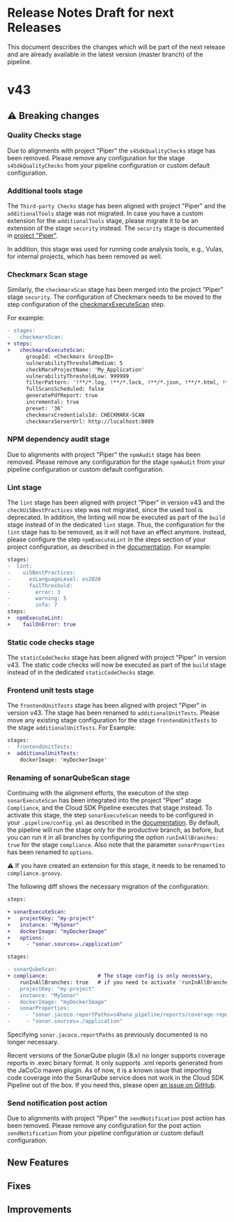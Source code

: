 # Release Notes Draft for next Releases

This document describes the changes which will be part of the next release and are already available in the latest version (master branch) of the pipeline.

# v43

## :warning: Breaking changes

### Quality Checks stage

Due to alignments with project "Piper" the `s4SdkQualityChecks` stage has been removed.
Please remove any configuration for the stage `s4SdkQualityChecks` from your pipeline configuration or custom default configuration.

### Additional tools stage

The `Third-party Checks` stage has been aligned with project "Piper" and the `additionalTools` stage was not migrated.
In case you have a custom extension for the `additionalTools` stage, please migrate it to be an extension of the stage `security` instead.
The `security` stage is documented in [project "Piper"](https://sap.github.io/jenkins-library/stages/security/).

In addition, this stage was used for running code analysis tools, e.g., Vulas, for internal projects, which has been removed as well.

### Checkmarx Scan stage

Similarly, the `checkmarxScan` stage has been merged into the project "Piper" stage `security`.
The configuration of Checkmarx needs to be moved to the step configuration of the [checkmarxExecuteScan](https://sap.github.io/jenkins-library/steps/checkmarxExecuteScan/) step.

For example:

```diff
- stages:
-   checkmarxScan:
+ steps:
+   checkmarxExecuteScan:
      groupId: <Checkmarx GroupID>
      vulnerabilityThresholdMedium: 5
      checkMarxProjectName: 'My_Application'
      vulnerabilityThresholdLow: 999999
      filterPattern: '!**/*.log, !**/*.lock, !**/*.json, !**/*.html, !**/Cx*, **/*.js, **/*.java, **/*.ts'
      fullScansScheduled: false
      generatePdfReport: true
      incremental: true
      preset: '36'
      checkmarxCredentialsId: CHECKMARX-SCAN
      checkmarxServerUrl: http://localhost:8089
```

### NPM dependency audit stage

Due to alignments with project "Piper" the `npmAudit` stage has been removed.
Please remove any configuration for the stage `npmAudit` from your pipeline configuration or custom default configuration.

### Lint stage

The `lint` stage has been aligned with project "Piper" in version v43 and the `checkUi5BestPractices` step was not migrated, since the used tool is deprecated.
In addition, the linting will now be executed as part of the `build` stage instead of in the dedicated `lint` stage.
Thus, the configuration for the `lint` stage has to be removed, as it will not have an effect anymore. 
Instead, please configure the step `npmExecuteLint` in the steps section of your project configuration, as described in the [documentation](https://sap.github.io/jenkins-library/steps/npmExecuteLint/).
For example:
```diff
stages:
-  lint:
-    ui5BestPractices:
-      esLanguageLevel: es2020
-      failThreshold:
-        error: 3
-        warning: 5
-        info: 7
steps:
+  npmExecuteLint:
+    failOnError: true
```

### Static code checks stage

The `staticCodeChecks` stage has been aligned with project "Piper" in version v43. 
The static code checks will now be executed as part of the `build` stage instead of in the dedicated `staticCodeChecks` stage.  

### Frontend unit tests stage

The `frontendUnitTests` stage has been aligned with project "Piper" in version v43. 
The stage has been renamed to `additionalUnitTests`. 
Please move any existing stage configuration for the stage `frontendUnitTests` to the stage `additionalUnitTests`. 
For Example:
```diff
stages:
-  frontendUnitTests:
+  additionalUnitTests:
    dockerImage: 'myDockerImage'
```

### Renaming of sonarQubeScan stage

Continuing with the alignment efforts, the execution of the step `sonarExecuteScan` has been integrated into the project "Piper" stage `Compliance`, and the Cloud SDK Pipeline executes that stage instead.
To activate this stage, the step `sonarExecuteScan` needs to be configured in your `.pipeline/config.yml` as described in the [documentation](https://sap.github.io/jenkins-library/steps/sonarExecuteScan/).
By default, the pipeline will run the stage only for the productive branch, as before, but you can run it in all branches by configuring the option `runInAllBranches: true` for the stage `compliance`.
Also note that the parameter `sonarProperties` has been renamed to `options`.

:warning: If you have created an extension for this stage, it needs to be renamed to `compliance.groovy`.

The following diff shows the necessary migration of the configuration:
```diff
steps:

+ sonarExecuteScan:
+   projectKey: "my-project"
+   instance: "MySonar"
+   dockerImage: "myDockerImage"
+   options:
+     - "sonar.sources=./application"

stages:

- sonarQubeScan:
+ compliance:                # The stage config is only necessary,
    runInAllBranches: true   # if you need to activate 'runInAllBranches'.
-   projectKey: "my-project"
-   instance: "MySonar"
-   dockerImage: "myDockerImage"
-   sonarProperties:
-     - "sonar.jacoco.reportPaths=s4hana_pipeline/reports/coverage-reports/unit-tests.exec,s4hana_pipeline/reports/coverage-reports/integration-tests.exec"
-     - "sonar.sources=./application"
```

Specifying `sonar.jacoco.reportPaths` as previously documented is no longer necessary.

Recent versions of the SonarQube plugin (8.x) no longer supports coverage reports in .exec binary format.
It only supports .xml reports generated from the JaCoCo maven plugin.
As of now, it is a known issue that importing code coverage into the SonarQube service does not work in the Cloud SDK Pipeline out of the box.
If you need this, please open [an issue on GitHub](https://github.com/sap/cloud-s4-sdk-pipeline/issues).

### Send notification post action

Due to alignments with project "Piper" the `sendNotification` post action has been removed.
Please remove any configuration for the post action `sendNotification` from your pipeline configuration or custom default configuration.

## New Features

## Fixes

## Improvements
